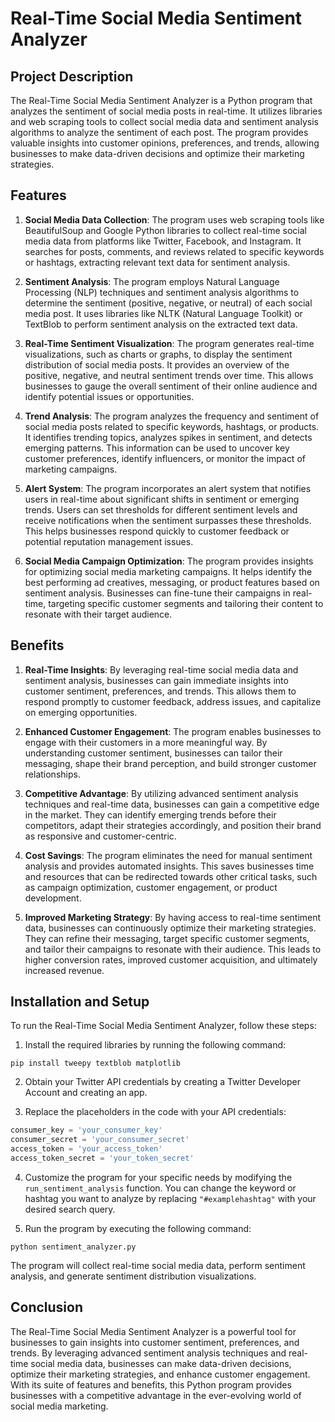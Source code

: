 # Real-Time Social Media Sentiment Analyzer

## Project Description

The Real-Time Social Media Sentiment Analyzer is a Python program that analyzes the sentiment of social media posts in real-time. It utilizes libraries and web scraping tools to collect social media data and sentiment analysis algorithms to analyze the sentiment of each post. The program provides valuable insights into customer opinions, preferences, and trends, allowing businesses to make data-driven decisions and optimize their marketing strategies.

## Features

1. **Social Media Data Collection**: The program uses web scraping tools like BeautifulSoup and Google Python libraries to collect real-time social media data from platforms like Twitter, Facebook, and Instagram. It searches for posts, comments, and reviews related to specific keywords or hashtags, extracting relevant text data for sentiment analysis.

2. **Sentiment Analysis**: The program employs Natural Language Processing (NLP) techniques and sentiment analysis algorithms to determine the sentiment (positive, negative, or neutral) of each social media post. It uses libraries like NLTK (Natural Language Toolkit) or TextBlob to perform sentiment analysis on the extracted text data.

3. **Real-Time Sentiment Visualization**: The program generates real-time visualizations, such as charts or graphs, to display the sentiment distribution of social media posts. It provides an overview of the positive, negative, and neutral sentiment trends over time. This allows businesses to gauge the overall sentiment of their online audience and identify potential issues or opportunities.

4. **Trend Analysis**: The program analyzes the frequency and sentiment of social media posts related to specific keywords, hashtags, or products. It identifies trending topics, analyzes spikes in sentiment, and detects emerging patterns. This information can be used to uncover key customer preferences, identify influencers, or monitor the impact of marketing campaigns.

5. **Alert System**: The program incorporates an alert system that notifies users in real-time about significant shifts in sentiment or emerging trends. Users can set thresholds for different sentiment levels and receive notifications when the sentiment surpasses these thresholds. This helps businesses respond quickly to customer feedback or potential reputation management issues.

6. **Social Media Campaign Optimization**: The program provides insights for optimizing social media marketing campaigns. It helps identify the best performing ad creatives, messaging, or product features based on sentiment analysis. Businesses can fine-tune their campaigns in real-time, targeting specific customer segments and tailoring their content to resonate with their target audience.

## Benefits

1. **Real-Time Insights**: By leveraging real-time social media data and sentiment analysis, businesses can gain immediate insights into customer sentiment, preferences, and trends. This allows them to respond promptly to customer feedback, address issues, and capitalize on emerging opportunities.

2. **Enhanced Customer Engagement**: The program enables businesses to engage with their customers in a more meaningful way. By understanding customer sentiment, businesses can tailor their messaging, shape their brand perception, and build stronger customer relationships.

3. **Competitive Advantage**: By utilizing advanced sentiment analysis techniques and real-time data, businesses can gain a competitive edge in the market. They can identify emerging trends before their competitors, adapt their strategies accordingly, and position their brand as responsive and customer-centric.

4. **Cost Savings**: The program eliminates the need for manual sentiment analysis and provides automated insights. This saves businesses time and resources that can be redirected towards other critical tasks, such as campaign optimization, customer engagement, or product development.

5. **Improved Marketing Strategy**: By having access to real-time sentiment data, businesses can continuously optimize their marketing strategies. They can refine their messaging, target specific customer segments, and tailor their campaigns to resonate with their audience. This leads to higher conversion rates, improved customer acquisition, and ultimately increased revenue.

## Installation and Setup

To run the Real-Time Social Media Sentiment Analyzer, follow these steps:

1. Install the required libraries by running the following command:
```shell
pip install tweepy textblob matplotlib
```

2. Obtain your Twitter API credentials by creating a Twitter Developer Account and creating an app.

3. Replace the placeholders in the code with your API credentials:
```python
consumer_key = 'your_consumer_key'
consumer_secret = 'your_consumer_secret'
access_token = 'your_access_token'
access_token_secret = 'your_token_secret'
```

4. Customize the program for your specific needs by modifying the `run_sentiment_analysis` function. You can change the keyword or hashtag you want to analyze by replacing `"#examplehashtag"` with your desired search query.

5. Run the program by executing the following command:
```shell
python sentiment_analyzer.py
```
The program will collect real-time social media data, perform sentiment analysis, and generate sentiment distribution visualizations.

## Conclusion

The Real-Time Social Media Sentiment Analyzer is a powerful tool for businesses to gain insights into customer sentiment, preferences, and trends. By leveraging advanced sentiment analysis techniques and real-time social media data, businesses can make data-driven decisions, optimize their marketing strategies, and enhance customer engagement. With its suite of features and benefits, this Python program provides businesses with a competitive advantage in the ever-evolving world of social media marketing.